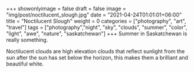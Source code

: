 +++
showonlyimage = false
draft = false
image = "img/post/noctilucent_slough.jpg"
date = "2021-04-24T01:01:01+06:00"
title = "Noctilucent Slough"
weight = 0
categories = ["photography", "art", "travel"]
tags = ["photography","night", "sky", "clouds", "summer", "color", "light", "awe", "nature", "saskatchewan"]
+++
Summer in Saskatchewan is really something.
<!--more-->
Noctilucent clouds are high elevation clouds that reflect sunlight from the sun after the sun has set below the horizon, this makes them a brilliant and beautiful white.